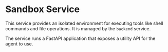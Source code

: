 # Sandbox Service

This service provides an isolated environment for executing tools like shell commands and file operations. It is managed by the `backend` service.

The service runs a FastAPI application that exposes a utility API for the agent to use.
